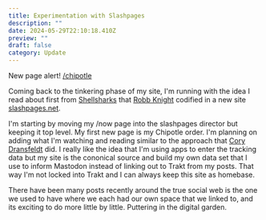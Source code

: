 ```yaml
---
title: Experimentation with Slashpages
description: ""
date: 2024-05-29T22:10:18.410Z
preview: ""
draft: false
category: Update
---
```


New page alert! [/chipotle](/chipotle)

<!-- excerpt -->

Coming back to the tinkering phase of my site, I'm running with the idea I read about first from [Shellsharks](https://shellsharks.com/) that [Robb Knight](https://rknight.me/blog/slash-pages/) codified in a new site [slashpages.net](https://slashpages.net/).

I'm starting by moving my /now page into the slashpages director but keeping it top level. My first new page is my Chipotle order. I'm planning on adding what I'm watching and reading similar to the approach that [Cory Dransfeldt](https://coryd.dev/posts/2024/building-pages-from-data-in-eleventy/) did. I really like the idea that I'm using apps to enter the tracking data but my site is the cononical source and build my own data set that I use to inform Mastodon instead of linking out to Trakt from my posts. That way I'm not locked into Trakt and I can always keep this site as homebase.

There have been many posts recently around the true social web is the one we used to have where we each had our own space that we linked to, and its exciting to do more little by little. Puttering in the digital garden.